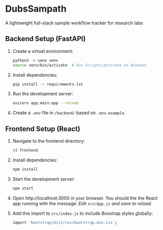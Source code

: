 # DubsSampath
A lightweight full-stack sample workflow tracker for research labs

## Backend Setup (FastAPI)

1. Create a virtual environment:

    ```bash
    python3 -m venv venv
    source venv/bin/activate  # Use Scripts\activate on Windows
    ```

2. Install dependencies:

    ```bash
    pip install -r requirements.txt
    ```

3. Run the development server:

    ```bash
    uvicorn app.main:app --reload
    ```

4. Create a `.env` file in `/backend/` based on `.env.example`.


## Frontend Setup (React)

1. Navigate to the frontend directory:

    ```bash
    cd frontend
    ```

2. Install dependencies:

    ```bash
    npm install
    ```

3. Start the development server:

    ```bash
    npm start
    ```

4. Open http://localhost:3000 in your browser. You should the the React app running with the message: _Edit `src/App.js` and save to reload._

5. Add this import to `src/index.js` to include Boostrap styles globally:

    ```bash
    import 'bootstrap/dist/css/bootstrap.min.css';
    ```
